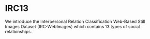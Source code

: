 # IRC13
We introduce the Interpersonal Relation Classification Web-Based Still Images Dataset (IRC-WebImages) which contains 13 types of social relationships.
